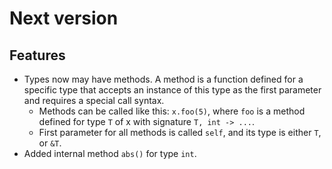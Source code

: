 # Next version

## Features

- Types now may have methods. A method is a function defined for a
  specific type that accepts an instance of this type as the first
  parameter and requires a special call syntax.
  - Methods can be called like this: `x.foo(5)`, where `foo` is a
    method defined for type `T` of x with signature `T, int -> ...`.
  - First parameter for all methods is called `self`, and its type
    is either `T`, or `&T`.
- Added internal method `abs()` for type `int`.